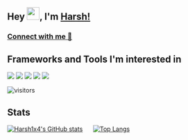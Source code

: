 ## Hey <img src="https://github.com/TheDudeThatCode/TheDudeThatCode/blob/master/Assets/Hi.gif" width="29">, I'm [Harsh!](https://bio.link/harsh1x4)
<!-- <h3 align="center">A Student from India</h3> -->

### [Connect with me 💬](https://bio.link/harsh1x4)

## Frameworks and Tools I'm interested in
![](https://img.shields.io/badge/Angular-DD0031?style=for-the-badge&logo=angular&logoColor=white) ![](https://img.shields.io/badge/Bootstrap-563D7C?style=for-the-badge&logo=bootstrap&logoColor=white) ![](https://img.shields.io/badge/Spring-6AAD3D?style=for-the-badge&logo=spring&logoColor=white) ![](https://img.shields.io/badge/Java-FFFFFF?style=for-the-badge&logo=java&logoColor=red) ![](https://img.shields.io/badge/oracle-ed1c24?style=for-the-badge&logo=oracle&logoColor=white)

![visitors](https://visitor-badge.laobi.icu/badge?page_id=harsh1x4.harsh1x4)

## Stats
[![Harsh1x4's GitHub stats](https://github-readme-stats.vercel.app/api?username=harsh1x4&show_icons=true&bg_color=10,fffbd5,b20a2c)](https://github.com/anuraghazra/github-readme-stats)&nbsp;&nbsp;&nbsp;&nbsp;&nbsp;
[![Top Langs](https://github-readme-stats.vercel.app/api/top-langs/?username=harsh1x4&layout=compact&bg_color=10,fffbd5,b20a2c&title_color=000)](https://github.com/anuraghazra/github-readme-stats)

